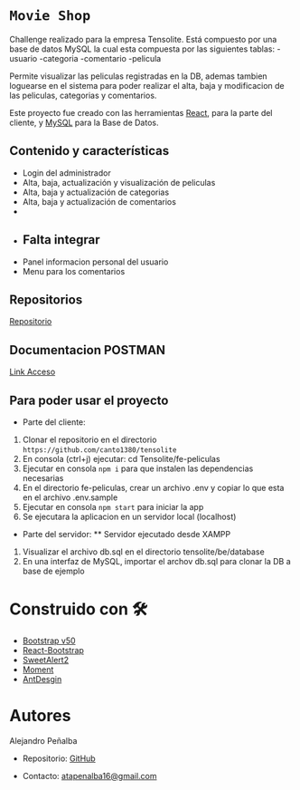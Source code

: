 # `Movie Shop`

Challenge realizado para la empresa Tensolite.
Está compuesto por una base de datos MySQL la cual esta compuesta por las siguientes tablas:
-usuario
-categoria
-comentario
-pelicula

Permite visualizar las peliculas registradas en la DB, ademas tambien loguearse en el sistema para poder realizar el alta, baja y modificacion de las peliculas, categorias y comentarios.

Este proyecto fue creado con las herramientas [React](https://es.reactjs.org/), para la parte del cliente, y [MySQL](https://www.mysql.com/) para la Base de Datos.

## Contenido y características

- Login del administrador
- Alta, baja, actualización y visualización de peliculas
- Alta, baja y actualización de categorias
- Alta, baja y actualización de comentarios
-
- ## Falta integrar
- Panel informacion personal del usuario
- Menu para los comentarios

## Repositorios

[Repositorio](https://github.com/canto1380/tensolite)

## Documentacion POSTMAN

[Link Acceso](https://team-cofaral.postman.co/workspace/ae6a0de7-7c6e-4989-8bad-9bdacfe9f4b5/collection/12587295-9b841a8f-b836-4709-9fdd-cbd603fc39aa?action=share&creator=12587295)

## Para poder usar el proyecto

- Parte del cliente:

1. Clonar el repositorio en el directorio `https://github.com/canto1380/tensolite`
2. En consola (ctrl+j) ejecutar: cd Tensolite/fe-peliculas
3. Ejecutar en consola `npm i` para que instalen las dependencias necesarias
4. En el directorio fe-peliculas, crear un archivo .env y copiar lo que esta en el archivo .env.sample 
5. Ejecutar en consola `npm start` para iniciar la app
6. Se ejecutara la aplicacion en un servidor local (localhost)

- Parte del servidor:
** Servidor ejecutado desde XAMPP
1. Visualizar el archivo db.sql en el directorio tensolite/be/database
2. En una interfaz de MySQL, importar el archov db.sql para clonar la DB a base de ejemplo


# Construido con 🛠

- [Bootstrap v50](https://getbootstrap.com/docs/5.0/getting-started/introduction/)
- [React-Bootstrap](https://react-bootstrap.netlify.app/)
- [SweetAlert2](https://sweetalert2.github.io/)
- [Moment](https://momentjs.com/)
- [AntDesgin](https://ant.design/)

# Autores

Alejandro Peñalba

- Repositorio: [GitHub](https://github.com/canto1380)

- Contacto: atapenalba16@gmail.com
